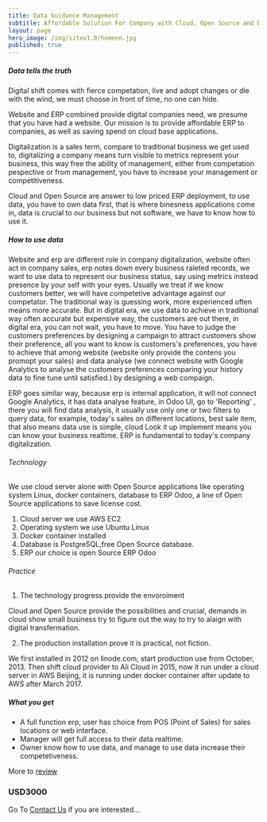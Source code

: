 ```yaml
---
title: Data Guidance Management
subtitle: Affordable Solution For Company with Cloud, Open Source and Data
layout: page
hero_image: /img/sitev1.0/homeen.jpg
published: true
---
```

<!-- callouts: home_callouts -->

##### Data tells the truth

Digital shift comes with fierce competation, live and adopt changes or die with the wind, we must choose in front of time, no one can hide.

Website and ERP combined provide digital companies need, we presume that you have had a website. Our mission is to provide affordable ERP to companies, as well as saving spend on cloud base applications.

Digitalization is a sales term, compare to traditional business we get used to, digitalizing a company means turn visible to metrics represent your business,  this way free the ability of management, either from competation pespective or from management, you have to increase your management or competitiveness.

Cloud and Open Source are answer to low priced ERP deployment, to use data,  you have to own data first, that is where binesness applications come in, data is crucial to our business but not software, we have to know how to use it. 

##### How to use data

Website and erp are different role in company digitalization, website often act in company sales, erp notes down every business raleted records,  we want to use data to represent our business status, say using metrics instead presence by your self with your eyes. Usually we treat if we know customers better, we will have competetive advantage against our competator. The traditional way is guessing work, more experienced often means more accurate. But in digital era, we use data to achieve in traditional way often accurate but expensive way, the customers are out there, in digital era, you can not wait, you have to move. You have to judge the customers preferences by designing a campaign to attract customers show their preference, all you want to know is customers's preferences, you have to achieve that among website (website only provide the contens you promopt your sales) and data analyse (we connect website with Google Analytics to analyse the customers preferences comparing your history data to fine tune until satisfied.) by designing a web compaign.

ERP goes similar way, because erp is internal application, it will not connect Google Analytics, it has data analyse feature, in Odoo UI, go to 'Reporting' , there you will find data analysis, it usually use only one or two filters to query data, for example, today's sales on different locations, best sale item, that also means data use is simple,  cloud Look it up implement means you can know your business realtime. ERP is fundamental to today's company digitalization.

###### Technology

We use cloud server alone with Open Source applications like operating system Linux, docker containers, database to ERP Odoo, a line of Open Source applications to save license cost.

1. Cloud server we use AWS EC2
2. Operating system we use Ubuntu Linux
3. Docker container installed
4. Database is PostgreSQL,free Open Source database.
5. ERP our choice  is open Source ERP Odoo 

###### Practice

1. The technology progress provide the envoroiment

Cloud and Open Source provide the possibilities and  crucial, demands in cloud show small business try to figure out the way to try to alaign with digital transfermation. 

2. The production installation prove it is practical, not fiction. 

We first installed in 2012 on linode.com, start production use from October, 2013. Then shift cloud provider to Ali Cloud in 2015, now it run under a cloud server in AWS Beijing, it is running under docker container after update to AWS after March 2017.

##### What you get

- A full function erp, user has choice from POS (Point of Sales) for sales locations or web interface.
- Manager will get full access to their data realtime.
- Owner know how to use data, and manage to use data increase their competetiveness.

 More to [review](/erp-demo/)

### USD3000

Go To [Contact Us](/contact/) if you are interested...
